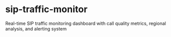 # sip-traffic-monitor
Real-time SIP traffic monitoring dashboard with call quality metrics, regional analysis, and alerting system
